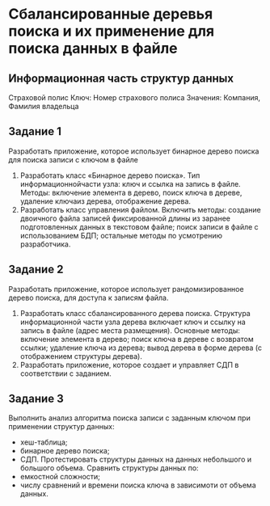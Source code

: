 
# Сбалансированные деревья поиска и их применение для поиска данных в файле
## Информационная часть структур данных
Страховой полис
Ключ: Номер страхового полиса
Значения: Компания, Фамилия владельца
## Задание 1
Разработать приложение, которое использует бинарное дерево поиска для поиска записи с ключом в файле
1. Разработать класс «Бинарное дерево поиска». Тип информационнойчасти узла: ключ и ссылка на запись в файле. Методы: включение элемента в дерево, поиск ключа в дереве, удаление ключаиз дерева, отображение дерева.
2. Разработать класс управления файлом. Включить методы: создание двоичного файла записей фиксированной длины из заранее подготовленных данных в текстовом файле; поиск записи в файле с использованием БДП; остальные методы по усмотрению разработчика.
## Задание 2
Разработать приложение, которое использует рандомизированное дерево поиска, для доступа к записям файла.
1. Разработать класс сбалансированного дерева поиска. Структура информационной части узла дерева включает ключ и ссылку на запись в файле (адрес места размещения). Основные методы: включение элемента в дерево; поиск ключа в дереве с возвратом ссылки; удаление ключа из дерева; вывод дерева в форме дерева (с отображением структуры дерева).
2. Разработать приложение, которое создает и управляет СДП в соответствии с заданием.
## Задание 3
Выполнить анализ алгоритма поиска записи с заданным ключом при применении структур данных:
- хеш-таблица;
- бинарное дерево поиска;
- СДП.
Протестировать структуры данных на данных небольшого и большого объема.
Сравнить структуры данных по:
- емкостной сложности;
- числу сравнений и времени поиска ключа в зависимоти от объема данных.
